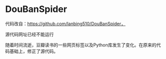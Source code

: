 # DouBanSpider
代码改自：https://github.com/lanbing510/DouBanSpider，

源代码网址已经不能运行

随着时间流逝，豆瓣读书的一些网页标签以及Python库发生了变化。在原来的代码基础上，修正了源代码。
